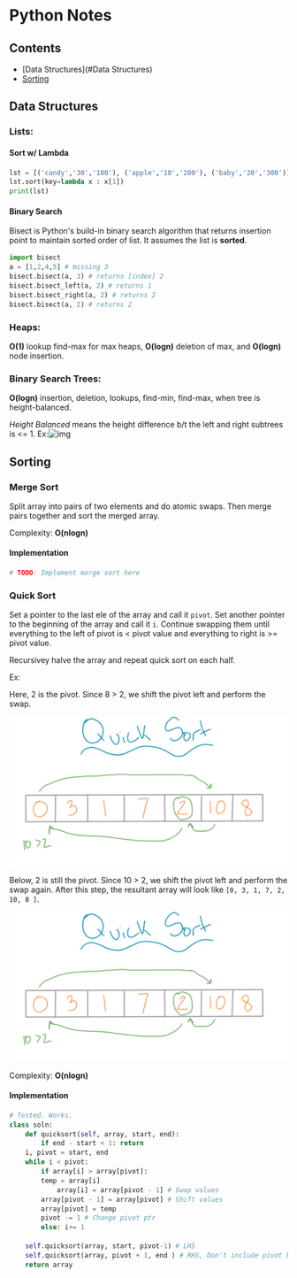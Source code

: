 # Python Notes

## Contents

- [Data Structures](#Data Structures)
- [Sorting](#Sorting) 



## Data Structures

### Lists:

#### Sort w/ Lambda

```python
lst = [('candy','30','100'), ('apple','10','200'), ('baby','20','300')]
lst.sort(key=lambda x : x[1])
print(lst)
```

#### Binary Search

Bisect is Python's build-in binary search algorithm that returns insertion point to maintain sorted order of list. It assumes the list is **sorted**.

``` python
import bisect
a = [1,2,4,5] # missing 3
bisect.bisect(a, 3) # returns [index] 2
bisect.bisect_left(a, 2) # returns 1
bisect.bisect_right(a, 2) # returns 2
bisect.bisect(a, 2) # returns 2
```



### Heaps:

**O(1)** lookup find-max for max heaps, **O(logn)** deletion of max, and **O(logn)** node insertion. 



### Binary Search Trees:

**O(logn)** insertion, deletion, lookups, find-min, find-max, when tree is height-balanced.

*Height Balanced* means the height difference b/t the left and right subtrees is <= 1. Ex:![img](https://media.geeksforgeeks.org/wp-content/uploads/tree.jpg)



## Sorting

### Merge Sort

Split array into pairs of two elements and do atomic swaps. Then merge pairs together and sort the merged array. 

Complexity: **O(nlogn)**

#### Implementation

```python
# TODO: Implement merge sort here
```



### Quick Sort

Set a pointer to the last ele of the array and call it `pivot`. Set another pointer to the beginning of the array and call it `i`. Continue swapping them until everything to the left of pivot is < pivot value and everything to right is >= pivot value. 

Recursivey halve the array and repeat quick sort on each half.

Ex:

Here, 2 is the pivot. Since 8 > 2, we shift the pivot left and perform the swap.

![quicksort1](https://github.com/itatchi42/Wallbreakers-Solutions/blob/master/Flashcards/images/quicksort1.png)

Below, 2 is still the pivot. Since 10 > 2, we shift the pivot left and perform the swap again. After this step, the resultant array will look like `[0, 3, 1, 7, 2, 10, 8 ]`.

![quicksort2](https://github.com/itatchi42/Wallbreakers-Solutions/blob/master/Flashcards/images/quicksort1.png)

Complexity: **O(nlogn)**

#### Implementation

```python
# Tested. Works.
class soln:
    def quicksort(self, array, start, end):
        if end - start < 1: return
	i, pivot = start, end
	while i < pivot:
	    if array[i] > array[pivot]:
	    temp = array[i]
    	    array[i] = array[pivot - 1] # Swap values
 	    array[pivot - 1] = array[pivot] # Shift values
	    array[pivot] = temp
	    pivot -= 1 # Change pivot ptr
	    else: i+= 1

	self.quicksort(array, start, pivot-1) # LHS
	self.quicksort(array, pivot + 1, end ) # RHS, Don't include pivot b/c pivot is in right place
	return array
```





